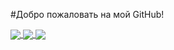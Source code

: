 #Добро пожаловать на мой GitHub!

<a href="https://github.com/DesertGamer">
  <img align="center" src="https://github-readme-stats.vercel.app/api?username=DesertGamer&show_icons=true&theme=tokyonight&locale=ru" />
</a>
<a href="https://github.com/DesertGamer">
  <img align="center" src="https://github-readme-stats.anuraghazra1.vercel.app/api/top-langs/?username=desertgamer&layout=compact&theme=tokyonight&locale=ru" />
</a>
<a href="https://wakatime.com/@a710a8e5-5f87-4a19-b5be-2bf13420aef4">
  <img align="center" src="https://github-readme-stats.vercel.app/api/wakatime?username=@a710a8e5-5f87-4a19-b5be-2bf13420aef4&show_icons=true&theme=tokyonight" />
</a> 

<!--
**DesertGamer/DesertGamer** is a ✨ _special_ ✨ repository because its `README.md` (this file) appears on your GitHub profile.

Here are some ideas to get you started:

- 🔭 I’m currently working on ...
- 🌱 I’m currently learning ...
- 👯 I’m looking to collaborate on ...
- 🤔 I’m looking for help with ...
- 💬 Ask me about ...
- 📫 How to reach me: ...
- 😄 Pronouns: ...
- ⚡ Fun fact: ...
-->
